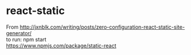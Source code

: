 # react-static
From http://jxnblk.com/writing/posts/zero-configuration-react-static-site-generator/<br>
to run: npm start <br>
https://www.npmjs.com/package/static-react

